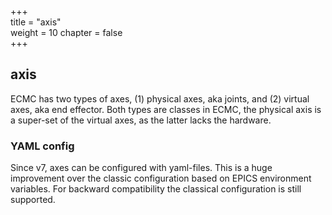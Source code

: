 +++  
title = "axis"   
weight = 10
chapter = false  
+++  

## axis

ECMC has two types of axes, (1) physical axes, aka joints, and (2) virtual axes, aka end effector.
Both types are classes in ECMC, the physical axis is a super-set of the virtual axes, as the latter lacks the hardware.

### YAML config
Since v7, axes can be configured with yaml-files.
This is a huge improvement over the classic configuration based on EPICS environment variables.
For backward compatibility the classical configuration is still supported.
